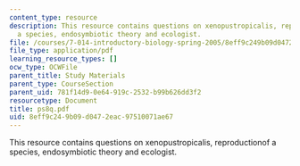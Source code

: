 ```yaml
---
content_type: resource
description: This resource contains questions on xenopustropicalis, reproductionof
  a species, endosymbiotic theory and ecologist.
file: /courses/7-014-introductory-biology-spring-2005/8eff9c249b09d0472eac97510071ae67_ps8q.pdf
file_type: application/pdf
learning_resource_types: []
ocw_type: OCWFile
parent_title: Study Materials
parent_type: CourseSection
parent_uid: 781f14d9-0e64-919c-2532-b99b626dd3f2
resourcetype: Document
title: ps8q.pdf
uid: 8eff9c24-9b09-d047-2eac-97510071ae67
---
```

This resource contains questions on xenopustropicalis, reproductionof a species, endosymbiotic theory and ecologist.

